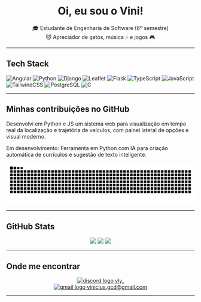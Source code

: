 <h1 align="center">Oi, eu sou o Vini!</h1>

<p align="center">
  🎓 Estudante de Engenharia de Software (6º semestre)<br>
  😼 Apreciador de gatos, música 🎶 e jogos 🎮<br>
</p>

---

## Tech Stack

![Angular](https://img.shields.io/badge/angular-%23DD0031.svg?style=for-the-badge&logo=angular&logoColor=white)
![Python](https://img.shields.io/badge/python-3670A0?style=for-the-badge&logo=python&logoColor=ffdd54)
![Django](https://img.shields.io/badge/django-%23092E20.svg?style=for-the-badge&logo=django&logoColor=white)
![Leaflet](https://img.shields.io/badge/leaflet-%2300A000.svg?style=for-the-badge&logo=leaflet&logoColor=white)
![Flask](https://img.shields.io/badge/flask-%23000.svg?style=for-the-badge&logo=flask&logoColor=white)
![TypeScript](https://img.shields.io/badge/typescript-%23007ACC.svg?style=for-the-badge&logo=typescript&logoColor=white)
![JavaScript](https://img.shields.io/badge/javascript-%23323330.svg?style=for-the-badge&logo=javascript&logoColor=%23F7DF1E)
![TailwindCSS](https://img.shields.io/badge/tailwindcss-%2338B2AC.svg?style=for-the-badge&logo=tailwind-css&logoColor=white)
![PostgreSQL](https://img.shields.io/badge/postgresql-%23316192.svg?style=for-the-badge&logo=postgresql&logoColor=white)
![C](https://img.shields.io/badge/c-%2300599C.svg?style=for-the-badge&logo=c&logoColor=white)


---

## Minhas contribuições no GitHub

Desenvolvi em Python e JS um sistema web para visualização em tempo real da localização e trajetória de veículos, com painel lateral de opções e visual moderno.

Em desenvolvimento: Ferramenta em Python com IA para criação automática de currículos e sugestão de texto inteligente.

<p align="center">
  <img src="https://raw.githubusercontent.com/Vlyzin/Vlyzin/output/snake.svg" alt="Snake animation" />
</p>

---

## GitHub Stats

<p align="center">
  <img src="https://github-readme-stats.vercel.app/api?username=Vlyzin&theme=shadow_red&hide_border=true&include_all_commits=true&count_private=true" height="150" />
  <img src="https://nirzak-streak-stats.vercel.app/?user=Vlyzin&theme=shadow_red&hide_border=true" height="150" />
  <img src="https://github-readme-stats.vercel.app/api/top-langs/?username=Vlyzin&theme=shadow_red&hide_border=true&include_all_commits=true&count_private=true&layout=compact" height="150" />
</p>

---

## Onde me encontrar

<p align="center">
  <a href="https://discord.gg/vly_" target="_blank">
    <img src="https://raw.githubusercontent.com/maurodesouza/profile-readme-generator/master/src/assets/icons/social/discord/default.svg" width="40" height="30" alt="discord logo" />
    <span>vly_</span>
  </a>
  <br>
  <a href="mailto:vinicius.gcd@gmail.com" target="_blank">
    <img src="https://raw.githubusercontent.com/maurodesouza/profile-readme-generator/master/src/assets/icons/social/gmail/default.svg" width="40" height="30" alt="gmail logo" />
    <span>vinicius.gcd@gmail.com</span>
  </a>
</p>

---


